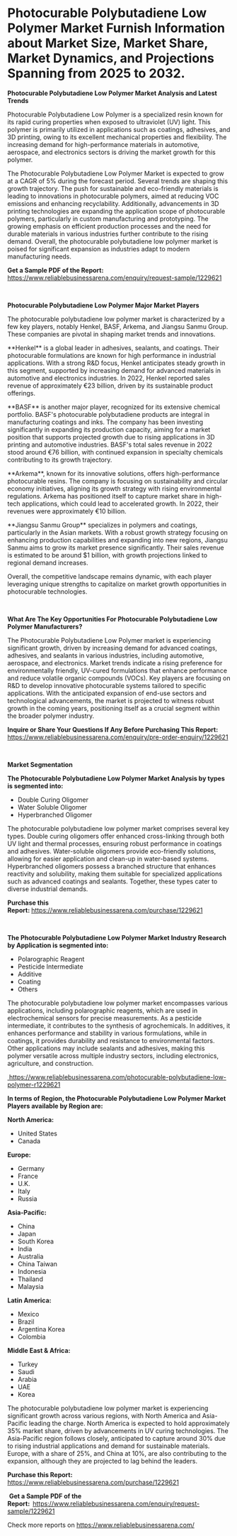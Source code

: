 <p><h1>Photocurable Polybutadiene Low Polymer Market Furnish Information about Market Size, Market Share, Market Dynamics, and Projections Spanning from 2025 to 2032.</h1></p><p><strong>Photocurable Polybutadiene Low Polymer Market Analysis and Latest Trends</strong></p>
<p><p>Photocurable Polybutadiene Low Polymer is a specialized resin known for its rapid curing properties when exposed to ultraviolet (UV) light. This polymer is primarily utilized in applications such as coatings, adhesives, and 3D printing, owing to its excellent mechanical properties and flexibility. The increasing demand for high-performance materials in automotive, aerospace, and electronics sectors is driving the market growth for this polymer.</p><p>The Photocurable Polybutadiene Low Polymer Market is expected to grow at a CAGR of 5% during the forecast period. Several trends are shaping this growth trajectory. The push for sustainable and eco-friendly materials is leading to innovations in photocurable polymers, aimed at reducing VOC emissions and enhancing recyclability. Additionally, advancements in 3D printing technologies are expanding the application scope of photocurable polymers, particularly in custom manufacturing and prototyping. The growing emphasis on efficient production processes and the need for durable materials in various industries further contribute to the rising demand. Overall, the photocurable polybutadiene low polymer market is poised for significant expansion as industries adapt to modern manufacturing needs.</p></p>
<p><strong>Get a Sample PDF of the Report:&nbsp;</strong> <a href="https://www.reliablebusinessarena.com/enquiry/request-sample/1229621?utm_campaign=2136&utm_medium=2&utm_source=Github&utm_content=ia&utm_term=02022025&utm_id=photocurable-polybutadiene-low-polymer">https://www.reliablebusinessarena.com/enquiry/request-sample/1229621</a></p>
<p>&nbsp;</p>
<p><strong>Photocurable Polybutadiene Low Polymer Major Market Players</strong></p>
<p><p>The photocurable polybutadiene low polymer market is characterized by a few key players, notably Henkel, BASF, Arkema, and Jiangsu Sanmu Group. These companies are pivotal in shaping market trends and innovations.</p><p>**Henkel** is a global leader in adhesives, sealants, and coatings. Their photocurable formulations are known for high performance in industrial applications. With a strong R&D focus, Henkel anticipates steady growth in this segment, supported by increasing demand for advanced materials in automotive and electronics industries. In 2022, Henkel reported sales revenue of approximately €23 billion, driven by its sustainable product offerings.</p><p>**BASF** is another major player, recognized for its extensive chemical portfolio. BASF's photocurable polybutadiene products are integral in manufacturing coatings and inks. The company has been investing significantly in expanding its production capacity, aiming for a market position that supports projected growth due to rising applications in 3D printing and automotive industries. BASF's total sales revenue in 2022 stood around €76 billion, with continued expansion in specialty chemicals contributing to its growth trajectory.</p><p>**Arkema**, known for its innovative solutions, offers high-performance photocurable resins. The company is focusing on sustainability and circular economy initiatives, aligning its growth strategy with rising environmental regulations. Arkema has positioned itself to capture market share in high-tech applications, which could lead to accelerated growth. In 2022, their revenues were approximately €10 billion.</p><p>**Jiangsu Sanmu Group** specializes in polymers and coatings, particularly in the Asian markets. With a robust growth strategy focusing on enhancing production capabilities and expanding into new regions, Jiangsu Sanmu aims to grow its market presence significantly. Their sales revenue is estimated to be around $1 billion, with growth projections linked to regional demand increases.</p><p>Overall, the competitive landscape remains dynamic, with each player leveraging unique strengths to capitalize on market growth opportunities in photocurable technologies.</p></p>
<p>&nbsp;</p>
<p><strong>What Are The Key Opportunities For Photocurable Polybutadiene Low Polymer Manufacturers?</strong></p>
<p><p>The Photocurable Polybutadiene Low Polymer market is experiencing significant growth, driven by increasing demand for advanced coatings, adhesives, and sealants in various industries, including automotive, aerospace, and electronics. Market trends indicate a rising preference for environmentally friendly, UV-cured formulations that enhance performance and reduce volatile organic compounds (VOCs). Key players are focusing on R&D to develop innovative photocurable systems tailored to specific applications. With the anticipated expansion of end-use sectors and technological advancements, the market is projected to witness robust growth in the coming years, positioning itself as a crucial segment within the broader polymer industry.</p></p>
<p><strong>Inquire or Share Your Questions If Any Before Purchasing This Report:</strong> <a href="https://www.reliablebusinessarena.com/enquiry/pre-order-enquiry/1229621?utm_campaign=2136&utm_medium=2&utm_source=Github&utm_content=ia&utm_term=02022025&utm_id=photocurable-polybutadiene-low-polymer">https://www.reliablebusinessarena.com/enquiry/pre-order-enquiry/1229621</a></p>
<p>&nbsp;</p>
<p><strong>Market Segmentation</strong></p>
<p><strong>The Photocurable Polybutadiene Low Polymer Market Analysis by types is segmented into:</strong></p>
<p><ul><li>Double Curing Oligomer</li><li>Water Soluble Oligomer</li><li>Hyperbranched Oligomer</li></ul></p>
<p><p>The photocurable polybutadiene low polymer market comprises several key types. Double curing oligomers offer enhanced cross-linking through both UV light and thermal processes, ensuring robust performance in coatings and adhesives. Water-soluble oligomers provide eco-friendly solutions, allowing for easier application and clean-up in water-based systems. Hyperbranched oligomers possess a branched structure that enhances reactivity and solubility, making them suitable for specialized applications such as advanced coatings and sealants. Together, these types cater to diverse industrial demands.</p></p>
<p><strong>Purchase this Report:&nbsp;</strong><a href="https://www.reliablebusinessarena.com/purchase/1229621?utm_campaign=2136&utm_medium=2&utm_source=Github&utm_content=ia&utm_term=02022025&utm_id=photocurable-polybutadiene-low-polymer">https://www.reliablebusinessarena.com/purchase/1229621</a></p>
<p>&nbsp;</p>
<p><strong>The Photocurable Polybutadiene Low Polymer Market Industry Research by Application is segmented into:</strong></p>
<p><ul><li>Polarographic Reagent</li><li>Pesticide Intermediate</li><li>Additive</li><li>Coating</li><li>Others</li></ul></p>
<p><p>The photocurable polybutadiene low polymer market encompasses various applications, including polarographic reagents, which are used in electrochemical sensors for precise measurements. As a pesticide intermediate, it contributes to the synthesis of agrochemicals. In additives, it enhances performance and stability in various formulations, while in coatings, it provides durability and resistance to environmental factors. Other applications may include sealants and adhesives, making this polymer versatile across multiple industry sectors, including electronics, agriculture, and construction.</p></p>
<p><a href="https://www.reliablebusinessarena.com/photocurable-polybutadiene-low-polymer-r1229621?utm_campaign=2136&utm_medium=2&utm_source=Github&utm_content=ia&utm_term=02022025&utm_id=photocurable-polybutadiene-low-polymer">&nbsp;https://www.reliablebusinessarena.com/photocurable-polybutadiene-low-polymer-r1229621</a></p>
<p><strong>In terms of Region, the Photocurable Polybutadiene Low Polymer Market Players available by Region are:</strong></p>
<p>
    <p> <strong> North America: </strong>
        <ul>
            <li>United States</li>
            <li>Canada</li>
        </ul>
        </p> 
    <p> <strong> Europe: </strong>
        <ul>
            <li>Germany</li>
            <li>France</li>
            <li>U.K.</li>
            <li>Italy</li>
            <li>Russia</li>
        </ul>
        </p> 
    <p> <strong> Asia-Pacific: </strong>
        <ul>
            <li>China</li>
            <li>Japan</li>
            <li>South Korea</li>
            <li>India</li>
            <li>Australia</li>
            <li>China Taiwan</li>
            <li>Indonesia</li>
            <li>Thailand</li>
            <li>Malaysia</li>
        </ul>
        </p> 
    <p> <strong> Latin America: </strong>
        <ul>
            <li>Mexico</li>
            <li>Brazil</li>
            <li>Argentina Korea</li>
            <li>Colombia</li>
        </ul>
        </p> 
    <p> <strong> Middle East & Africa: </strong>
        <ul>
            <li>Turkey</li>
            <li>Saudi</li>
            <li>Arabia</li>
            <li>UAE</li>
            <li>Korea</li>
        </ul>
    </p>
    </p>
<p><p>The photocurable polybutadiene low polymer market is experiencing significant growth across various regions, with North America and Asia-Pacific leading the charge. North America is expected to hold approximately 35% market share, driven by advancements in UV curing technologies. The Asia-Pacific region follows closely, anticipated to capture around 30% due to rising industrial applications and demand for sustainable materials. Europe, with a share of 25%, and China at 10%, are also contributing to the expansion, although they are projected to lag behind the leaders.</p></p>
<p><strong>Purchase this Report: </strong><a href="https://www.reliablebusinessarena.com/purchase/1229621?utm_campaign=2136&utm_medium=2&utm_source=Github&utm_content=ia&utm_term=02022025&utm_id=photocurable-polybutadiene-low-polymer">https://www.reliablebusinessarena.com/purchase/1229621</a></p>
<p>&nbsp;<strong>Get a Sample PDF of the Report:&nbsp;&nbsp;</strong><a href="https://www.reliablebusinessarena.com/enquiry/request-sample/1229621?utm_campaign=2136&utm_medium=2&utm_source=Github&utm_content=ia&utm_term=02022025&utm_id=photocurable-polybutadiene-low-polymer">https://www.reliablebusinessarena.com/enquiry/request-sample/1229621</a></p>
<p><strong></strong></p>
<p>Check more reports on <a href="https://www.reliablebusinessarena.com/?utm_campaign=2136&utm_medium=2&utm_source=Github&utm_content=ia&utm_term=02022025&utm_id=photocurable-polybutadiene-low-polymer">https://www.reliablebusinessarena.com/</a></p>